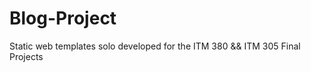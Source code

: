 # Blog-Project
Static web templates solo developed for the ITM 380 &amp;&amp; ITM 305 Final Projects
